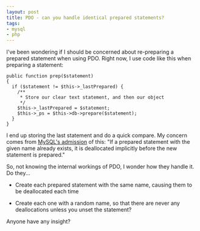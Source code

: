```yaml
---
layout: post
title: PDO - can you handle identical prepared statements?
tags:
- mysql
- php
---
```

I've been wondering if I should be concerned about re-preparing a prepared statement when using PDO.  Right now, I use code like this when preparing a statement:

```php?start_inline=1
public function prep($statement)
{
  if ($statement != $this->_lastPrepared) {
    /**
     * Store our clear text statement, and then our object
     */
    $this->_lastPrepared = $statement;
    $this->_ps = $this->db->prepare($statement);
  }
}
```

I end up storing the last statement and do a quick compare.  My concern comes from [MySQL's admission](http://dev.mysql.com/doc/refman/5.0/en/sql-syntax-prepared-statements.html) of this:
"If a prepared statement with the given name already exists, it is deallocated implicitly before the new statement is prepared."

So, not knowing the internal workings of PDO, I wonder how they handle it.  Do they...
	
  * Create each prepared statement with the same name, causing them to be deallocated each time
	
  * Create each one with a random name, so that there are never any deallocations unless you unset the statement?

Anyone have any insight?
